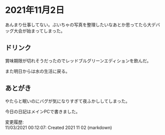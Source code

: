 # 2021年11月2日

あんまり仕事してない。ぶいちゃの写真を整理したいなあとか思ってたら大デバッグ大会が始まってしまった。

## ドリンク

賞味期限が切れそうだったのでレッドブルグリーンエディションを飲んだ。

また明日からは水の生活に戻る。

## あとがき

やたらと眠いのにバグが気になりすぎて夜ふかししてしまった。

今日の日記はメインPCで書きました。

変更履歴:  
11/03/2021 00:12:07: Created 2021 11 02 (markdown)  
